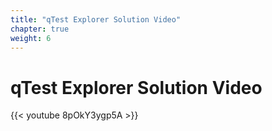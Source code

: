 ```yaml
---
title: "qTest Explorer Solution Video"
chapter: true
weight: 6
---
```


# qTest Explorer Solution Video

{{< youtube 8pOkY3ygp5A >}}